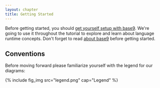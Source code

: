 ```yaml
---
layout: chapter
title: Getting Started
---
```


Before getting started, you should [get yourself setup with base9]. We're going
to use it throughout the tutorial to explore and learn about language runtime
concepts. Don't forget to read [about base9] before getting started.

[get yourself setup with base9]: ../setup/index.md
[about base9]: ../about.md

## Conventions

Before moving forward please familiarize yourself with the legend for our
diagrams:

{% include fig_img src="legend.png" cap="Legend" %}
